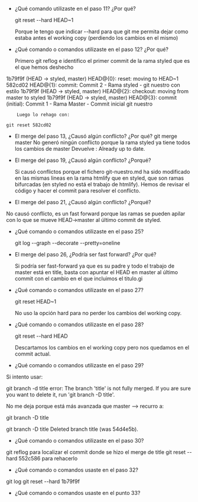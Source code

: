 - ¿Qué comando utilizaste en el paso 11? ¿Por qué?

	git reset --hard HEAD~1

	Porque le tengo que indicar --hard para que git me permita dejar como estaba antes el working copy (perdiendo los cambios en el mismo)

- ¿Qué comando o comandos utilizaste en el paso 12? ¿Por qué?

  	Primero git reflog e identifico el primer commit de la rama styled que es el que hemos deshecho

1b79f9f (HEAD -> styled, master) HEAD@{0}: reset: moving to HEAD~1
582cd02 HEAD@{1}: commit: Commit 2 - Rama styled - git nuestro con estilo
1b79f9f (HEAD -> styled, master) HEAD@{2}: checkout: moving from master to styled
1b79f9f (HEAD -> styled, master) HEAD@{3}: commit (initial): Commit 1 - Rama Master - Commit inicial git nuestro

        Luego lo rehago con:

	git reset 582cd02

- El merge del paso 13, ¿Causó algún conflicto? ¿Por qué?
  git merge master
	No generó ningún conflicto porque la rama styled ya tiene todos los cambios de master
	Devuelve :
	Already up to date.

- El merge del paso 19, ¿Causó algún conflicto? ¿Porqué?

	Si causó conflictos porque el fichero git-nuestro.md ha sido
  modificado en las mismas lineas en la rama htmlify que en styled, que son ramas bifurcadas (en styled no está el trabajo de htmlify).
  Hemos de revisar el código y hacer el commit para resolver el conflicto.

- El merge del paso 21, ¿Causó algún conflicto? ¿Porqué?

No causó conflicto, es un fast forward porque las ramas se pueden apilar con lo que se mueve HEAD->master al último commit de styled.

- ¿Qué comando o comandos utilizaste en el paso 25?

   git log --graph --decorate --pretty=oneline

- El merge del paso 26, ¿Podría ser fast forward? ¿Por qué?

  Si podría ser fast-forward ya que es su padre y todo el trabajo de master está en title, basta con apuntar el HEAD en master al último commit con el cambio en el que incluimos el titulo.gi

- ¿Qué comando o comandos utilizaste en el paso 27?

  git reset HEAD~1

  No uso la opción hard para no perder los cambios del working copy.

- ¿Qué comando o comandos utilizaste en el paso 28?

  git reset --hard HEAD

  Descartamos los cambios en el working copy pero nos quedamos en el commit actual.

- ¿Qué comando o comandos utilizaste en el paso 29?

Si intento usar:

git branch -d title
error: The branch 'title' is not fully merged.
If you are sure you want to delete it, run 'git branch -D title'.

No me deja porque está más avanzada que master --> recurro a:

git branch -D title

git branch -D title
Deleted branch title (was 54d4e5b).

- ¿Qué comando o comandos utilizaste en el paso 30?

git reflog para localizar el commit donde se hizo el merge de title
git reset --hard 552c586 para rehacerlo

- ¿Qué comando o comandos usaste en el paso 32?

git log
git reset --hard 1b79f9f

- ¿Qué comando o comandos usaste en el punto 33?


